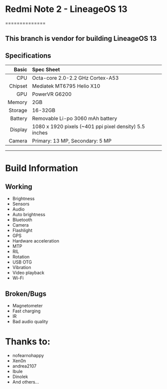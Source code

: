 # Redmi Note 2 -  LineageOS 13
==============

This branch is vendor for building LineageOS 13
---

## Specifications


Basic   | Spec Sheet
-------:|:-------------------------
CPU     | Octa-core 2.0-2.2 GHz Cortex-A53
Chipset | Mediatek MT6795 Helio X10
GPU     | PowerVR G6200
Memory  | 2GB 
Storage | 16-32GB
Battery | Removable Li-po 3060 mAh battery
Display | 1080 x 1920 pixels (~401 ppi pixel density) 5.5 inches
Camera  | Primary: 13 MP, Secondary: 5 MP

---


# Build Information

## Working
 * Brightness
 * Sensors
 * Audio
 * Auto brightness
 * Bluetooth
 * Camera
 * Flashlight
 * GPS
 * Hardware acceleration
 * MTP
 * RIL
 * Rotation
 * USB OTG
 * Vibration
 * Video playback
 * Wi-Fi
 
## Broken/Bugs
 * Magnetometer
 * Fast charging
 * IR
 * Bad audio quality
 
# Thanks to:
 
 * nofearnohappy
 * Xen0n
 * andrea2107
 * Ibule 
 * Dinolek
 * And others...
